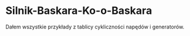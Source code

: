 # Silnik-Baskara-Ko-o-Baskara
Dałem wszystkie przykłady z tablicy cykliczności napędów i generatorów. 
